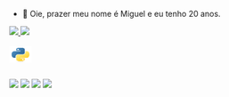 - 👋 Oie, prazer meu nome é Miguel e eu tenho 20 anos.

<div>
 <a href="https://github.com/rafaballerini">
  <img height="180em" src="https://github-readme-stats.vercel.app/api?username=JQKMiguel&show_icons=true&theme=panda&include_all_commits=true&count_private=true"/>
  <img height="180em" src="https://github-readme-stats.vercel.app/api/top-langs/?username=JQKMiguel&layout=compact&langs_count=7&theme=panda"/>
 </div>
  <div style="display: inline_block"><br>
  <img align="center" alt="JQK-Python" height="30" width="40" src="https://raw.githubusercontent.com/devicons/devicon/master/icons/python/python-original.svg">
</div>
  
  ##
  
  <div>
   <a href="https://instagram.com/miguel.augusto2" target="_blank"><img src="https://img.shields.io/badge/-Instagram-%23E4405F?style=for-the-badge&logo=instagram&logoColor=white" target="_blank"></a>
   <a href="https://discord.gg/wagxzStdcR" target="_blank"><img src="https://img.shields.io/badge/Discord-7289DA?style=for-the-badge&logo=discord&logoColor=white" target="_blank"></a> 
   <a href = "jqkmigas@gmail.com"><img src="https://img.shields.io/badge/-Gmail-%23333?style=for-the-badge&logo=gmail&logoColor=white" target="_blank"></a>
   <a href="https://www.linkedin.com/in/miguel-augusto-souza-a0ab3520b/" target="_blank"><img src="https://img.shields.io/badge/-LinkedIn-%230077B5?style=for-the-badge&logo=linkedin&logoColor=white" target="_blank"></a>
  </div>   
